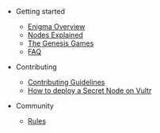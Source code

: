 
- Getting started

  - [Enigma Overview](enigma-quickstart.md "What is Enigma?")
  - [Nodes Explained](nodes-quickstart.md "What are Secret Nodes?")
  - [The Genesis Games](genesisgames-overview.md "Genesis Games Overview")
  <!-- - [Rewards Overview](rewards-overview.md "Rewards Overview") -->
  <!-- - [Utility](utility-overview.md "Utility Overview") -->
  - [FAQ](faq.md "FAQ")

- Contributing

  - [Contributing Guidelines](tutorials/contributing.md)
  <!-- - [Contributing (Simple)](tutorials/CONTRIBUTING-simple.md "Contributing (Simple)") -->
  - [How to deploy a Secret Node on Vultr](tutorials/prep-sn-vultr.md "How to deploy a Secret Node on Vultr")

- Community

  - [Rules](rules.md)
  <!-- [Contributors](contributors.md)-->